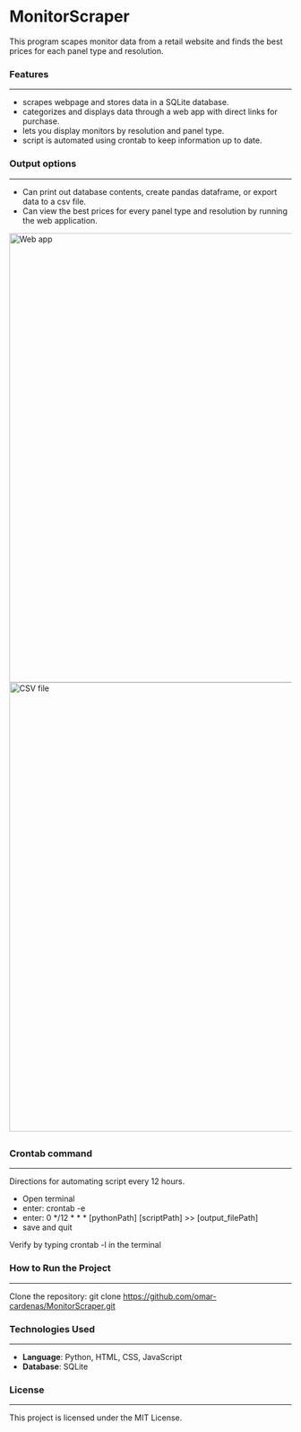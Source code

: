# MonitorScraper

This program scapes monitor data from a retail website and finds the best prices for each panel type and resolution.

### Features
---
- scrapes webpage and stores data in a SQLite database.
- categorizes and displays data through a web app with direct links for purchase.
- lets you display monitors by resolution and panel type.
- script is automated using crontab to keep information up to date.

### Output options  
---
- Can print out database contents, create pandas dataframe, or export data to a csv file.
- Can view the best prices for every panel type and resolution by running the web application.

<img width="800"  alt="Web app" src="https://github.com/user-attachments/assets/9bf0dba3-4adf-4c12-8bed-0a744abc4418" />
<img width="800"  alt="CSV file" src = "https://github.com/user-attachments/assets/f596f6f4-0216-4bc4-9160-c60796976955" />


##


### Crontab command  
---
Directions for automating script every 12 hours. 
- Open terminal 
- enter: crontab -e
- enter: 0 */12 * * * [pythonPath] [scriptPath] >> [output_filePath]
- save and quit

Verify by typing crontab -l in the terminal

### How to Run the Project
---
Clone the repository: git clone https://github.com/omar-cardenas/MonitorScraper.git

### Technologies Used
---
- **Language**: Python, HTML, CSS, JavaScript
- **Database**: SQLite

### License
---
This project is licensed under the MIT License.
